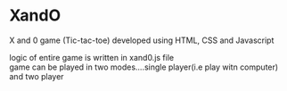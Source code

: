 # XandO
X and 0 game (Tic-tac-toe) developed using HTML, CSS and Javascript

logic of entire game is written in xand0.js file <br/>
game can be played in two modes....single player(i.e play witn computer) and two player
